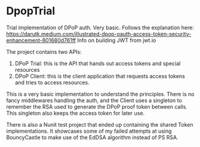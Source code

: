 # DpopTrial
Trial implementation of DPoP auth. Very basic. 
Follows the explanation here: https://darutk.medium.com/illustrated-dpop-oauth-access-token-security-enhancement-801680d761ff
Info on building JWT from jwt.io

The project contains two APIs:
1. DPoP Trial: this is the API that hands out access tokens and special resources
2. DPoP Client: this is the client application that requests access tokens and tries to access resources.

This is a very basic implementation to understand the principles. There is no fancy middlewares handling the auth, and the Client uses a singleton to remember the RSA used to generate the DPoP proof token between calls. This singleton also keeps the access token for later use. 

There is also a Nunit test project that ended up containing the shared Token implementations. It showcases some of my failed attempts at using BouncyCastle to make use of the EdDSA algorithm instead of PS RSA.
